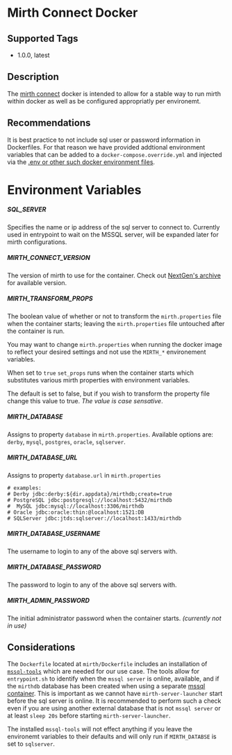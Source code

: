 # Mirth Connect Docker

## Supported Tags

- 1.0.0, latest

## Description

The [mirth connect](https://www.nextgen.com/products-and-services/integration-engine) 
docker is intended to allow for a stable way to run mirth within docker as 
well as be configured appropriatly per environemt.

## Recommendations

It is best practice to not include sql user or password information in Dockerfiles. For that reason we have provided addtional environment variables
that can be added to a `docker-compose.override.yml` and injected via the [.env
or other such docker environment files](https://docs.docker.com/compose/env-file/).

# Environment Variables

##### SQL_SERVER

Specifies the name or ip address of the sql server to connect to.
Currently used in entrypoint to wait on the MSSQL server, will be expanded later
for mirth configurations.

##### MIRTH_CONNECT_VERSION

The version of mirth to use for the container. Check out [NextGen's archive](http://downloads.mirthcorp.com/archive/connect/) for available version.

##### MIRTH_TRANSFORM_PROPS

The boolean value of whether or not to transform the `mirth.properties` 
file when the container starts; leaving the `mirth.properties` file untouched
after the container is run.

You may want to change `mirth.properties` when running the docker image
to reflect your desired settings and not use the `MIRTH_*` environement 
variables.

When set to `true` `set_props` runs when the container starts which substitutes various 
mirth properties with environment variables.

The default is set to false, but if you wish to transform the property file change this value to true. _The value is case sensative_. 

##### MIRTH_DATABASE

Assigns to property `database` in `mirth.properties`. Available options are: `derby`, `mysql`, `postgres`, `oracle`, `sqlserver`.

##### MIRTH_DATABASE_URL

Assigns to property `database.url` in `mirth.properties`

```
# examples:
# Derby jdbc:derby:${dir.appdata}/mirthdb;create=true
# PostgreSQL jdbc:postgresql://localhost:5432/mirthdb
#  MySQL jdbc:mysql://localhost:3306/mirthdb
# Oracle jdbc:oracle:thin:@localhost:1521:DB
# SQLServer jdbc:jtds:sqlserver://localhost:1433/mirthdb
```

##### MIRTH_DATABASE_USERNAME

The username to login to any of the above sql servers with.

##### MIRTH_DATABASE_PASSWORD

The password to login to any of the above sql servers with.

##### MIRTH_ADMIN_PASSWORD

The initial administrator password when the container starts. _(currently not in use)_

## Considerations

The `Dockerfile` located at `mirth/Dockerfile` includes an installation of [`mssql-tools`](https://docs.microsoft.com/en-us/sql/tools/sqlcmd-utility?view=sql-server-2017)
which are needed for our use case. The tools allow for `entrypoint.sh` to identify when the `mssql server` 
is online, available, and if the `mirthdb` database has been created when using a separate 
[mssql container](https://hub.docker.com/_/microsoft-mssql-server). 
This is important as we cannot have `mirth-server-launcher` start before the sql server is online. 
It is recommended to perform such a check even if you are using another external
database that is not `mssql server`  or at least `sleep 20s` before starting `mirth-server-launcher`.

The installed `mssql-tools` will not effect anything if you leave the environemt
variables to their defaults and will only run if `MIRTH_DATABSE` is set to `sqlserver`.
